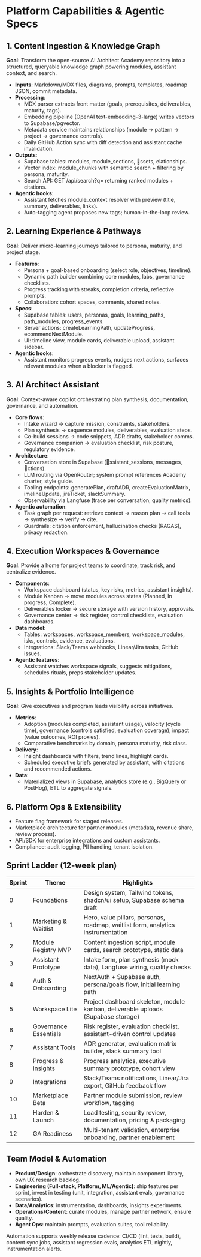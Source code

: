 ﻿# Platform Capabilities & Agentic Specs

## 1. Content Ingestion & Knowledge Graph
**Goal**: Transform the open-source AI Architect Academy repository into a structured, queryable knowledge graph powering modules, assistant context, and search.
- **Inputs**: Markdown/MDX files, diagrams, prompts, templates, roadmap JSON, commit metadata.
- **Processing**:
  - MDX parser extracts front matter (goals, prerequisites, deliverables, maturity, tags).
  - Embedding pipeline (OpenAI text-embedding-3-large) writes vectors to Supabase/pgvector.
  - Metadata service maintains relationships (module → pattern → project → governance controls).
  - Daily GitHub Action sync with diff detection and assistant cache invalidation.
- **Outputs**:
  - Supabase tables: modules, module_sections, ssets, elationships.
  - Vector index: module_chunks with semantic search + filtering by persona, maturity.
  - Search API: GET /api/search?q= returning ranked modules + citations.
- **Agentic hooks**:
  - Assistant fetches module_context resolver with preview (title, summary, deliverables, links).
  - Auto-tagging agent proposes new tags; human-in-the-loop review.

## 2. Learning Experience & Pathways
**Goal**: Deliver micro-learning journeys tailored to persona, maturity, and project stage.
- **Features**:
  - Persona + goal-based onboarding (select role, objectives, timeline).
  - Dynamic path builder combining core modules, labs, governance checklists.
  - Progress tracking with streaks, completion criteria, reflective prompts.
  - Collaboration: cohort spaces, comments, shared notes.
- **Specs**:
  - Supabase tables: users, personas, goals, learning_paths, path_modules, progress_events.
  - Server actions: createLearningPath, updateProgress, ecommendNextModule.
  - UI: timeline view, module cards, deliverable upload, assistant sidebar.
- **Agentic hooks**:
  - Assistant monitors progress events, nudges next actions, surfaces relevant modules when a blocker is flagged.

## 3. AI Architect Assistant
**Goal**: Context-aware copilot orchestrating plan synthesis, documentation, governance, and automation.
- **Core flows**:
  - Intake wizard → capture mission, constraints, stakeholders.
  - Plan synthesis → sequence modules, deliverables, evaluation steps.
  - Co-build sessions → code snippets, ADR drafts, stakeholder comms.
  - Governance companion → evaluation checklist, risk posture, regulatory evidence.
- **Architecture**:
  - Conversation store in Supabase (ssistant_sessions, messages, ctions).
  - LLM routing via OpenRouter; system prompt references Academy charter, style guide.
  - Tooling endpoints: generatePlan, draftADR, createEvaluationMatrix, 	imelineUpdate, jiraTicket, slackSummary.
  - Observability via Langfuse (trace per conversation, quality metrics).
- **Agentic automation**:
  - Task graph per request: retrieve context → reason plan → call tools → synthesize → verify → cite.
  - Guardrails: citation enforcement, hallucination checks (RAGAS), privacy redaction.

## 4. Execution Workspaces & Governance
**Goal**: Provide a home for project teams to coordinate, track risk, and centralize evidence.
- **Components**:
  - Workspace dashboard (status, key risks, metrics, assistant insights).
  - Module Kanban → move modules across states (Planned, In progress, Complete).
  - Deliverables locker → secure storage with version history, approvals.
  - Governance center → risk register, control checklists, evaluation dashboards.
- **Data model**:
  - Tables: workspaces, workspace_members, workspace_modules, isks, controls, evidence, evaluations.
  - Integrations: Slack/Teams webhooks, Linear/Jira tasks, GitHub issues.
- **Agentic features**:
  - Assistant watches workspace signals, suggests mitigations, schedules rituals, preps stakeholder updates.

## 5. Insights & Portfolio Intelligence
**Goal**: Give executives and program leads visibility across initiatives.
- **Metrics**:
  - Adoption (modules completed, assistant usage), velocity (cycle time), governance (controls satisfied, evaluation coverage), impact (value outcomes, ROI proxies).
  - Comparative benchmarks by domain, persona maturity, risk class.
- **Delivery**:
  - Insight dashboards with filters, trend lines, highlight cards.
  - Scheduled executive briefs generated by assistant, with citations and recommended actions.
- **Data**:
  - Materialized views in Supabase, analytics store (e.g., BigQuery or PostHog), ETL to aggregate signals.

## 6. Platform Ops & Extensibility
- Feature flag framework for staged releases.
- Marketplace architecture for partner modules (metadata, revenue share, review process).
- API/SDK for enterprise integrations and custom assistants.
- Compliance: audit logging, PII handling, tenant isolation.

## Sprint Ladder (12-week plan)
| Sprint | Theme | Highlights |
| --- | --- | --- |
| 0 | Foundations | Design system, Tailwind tokens, shadcn/ui setup, Supabase schema draft |
| 1 | Marketing & Waitlist | Hero, value pillars, personas, roadmap, waitlist form, analytics instrumentation |
| 2 | Module Registry MVP | Content ingestion script, module cards, search prototype, static data |
| 3 | Assistant Prototype | Intake form, plan synthesis (mock data), Langfuse wiring, quality checks |
| 4 | Auth & Onboarding | NextAuth + Supabase auth, persona/goals flow, initial learning path |
| 5 | Workspace Lite | Project dashboard skeleton, module kanban, deliverable uploads (Supabase storage) |
| 6 | Governance Essentials | Risk register, evaluation checklist, assistant-driven control updates |
| 7 | Assistant Tools | ADR generator, evaluation matrix builder, slack summary tool |
| 8 | Progress & Insights | Progress analytics, executive summary prototype, cohort view |
| 9 | Integrations | Slack/Teams notifications, Linear/Jira export, GitHub feedback flow |
|10 | Marketplace Beta | Partner module submission, review workflow, tagging |
|11 | Harden & Launch | Load testing, security review, documentation, pricing & packaging |
|12 | GA Readiness | Multi-tenant validation, enterprise onboarding, partner enablement |

## Team Model & Automation
- **Product/Design**: orchestrate discovery, maintain component library, own UX research backlog.
- **Engineering (Full-stack, Platform, ML/Agentic)**: ship features per sprint, invest in testing (unit, integration, assistant evals, governance scenarios).
- **Data/Analytics**: instrumentation, dashboards, insights experiments.
- **Operations/Content**: curate modules, manage partner network, ensure quality.
- **Agent Ops**: maintain prompts, evaluation suites, tool reliability.

Automation supports weekly release cadence: CI/CD (lint, tests, build), content sync jobs, assistant regression evals, analytics ETL nightly, instrumentation alerts.